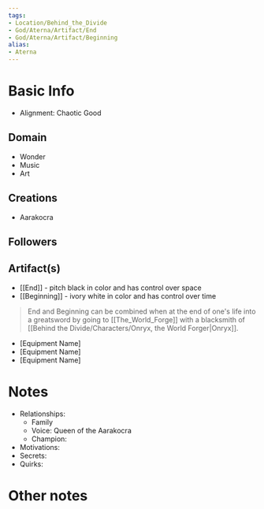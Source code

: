 ```yaml
---
tags:
- Location/Behind_the_Divide
- God/Aterna/Artifact/End
- God/Aterna/Artifact/Beginning
alias:
- Aterna
---
```


# Basic Info
- Alignment: Chaotic Good


## Domain
- Wonder
- Music
- Art

## Creations
- Aarakocra

## Followers


## Artifact(s)
- [[End]] - pitch black in color and has control over space
- [[Beginning]] - ivory white in color and has control over time
> End and Beginning can be combined when at the end of one's life into a greatsword by going to [[The_World_Forge]] with a blacksmith of [[Behind the Divide/Characters/Onryx, the World Forger|Onryx]]. 
- [Equipment Name]
- [Equipment Name]
- [Equipment Name]

# Notes
- Relationships: 
	- Family
	- Voice: Queen of the Aarakocra
	- Champion: 
- Motivations: 
- Secrets: 
- Quirks: 

# Other notes
